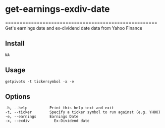 # get-earnings-exdiv-date 
=====================================================
Get's earnings date and ex-dividend date data from Yahoo Finance 

Install
-------

    NA

Usage
-----

    getpivots -t tickersymbol -x -e

Options
-----
    -h, --help          Print this help text and exit
    -t, --ticker        Specify a ticker symbol to run against (e.g. YHOO)
    -e, --earnings      Earnings Date
    -x, --exdiv		      Ex-Dividend date


